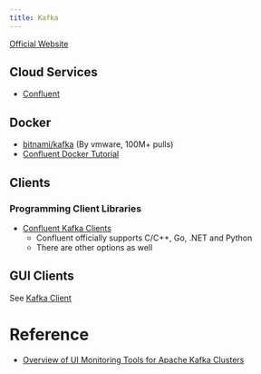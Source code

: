```yaml
---
title: Kafka
---
```


[Official Website](https://kafka.apache.org/)

## Cloud Services

- [Confluent](https://www.confluent.io/)

## Docker

- [bitnami/kafka](https://hub.docker.com/r/bitnami/kafka/) (By vmware, 100M+ pulls)
- [Confluent Docker Tutorial](https://docs.confluent.io/platform/current/quickstart/ce-docker-quickstart.html)

## Clients

### Programming Client Libraries

- [Confluent Kafka Clients](https://docs.confluent.io/platform/current/clients/index.html)
  - Confluent officially supports C/C++, Go, .NET and Python
  - There are other options as well

## GUI Clients

See [Kafka Client](./kafka-client.md)

# Reference

- [Overview of UI Monitoring Tools for Apache Kafka Clusters](https://towardsdatascience.com/overview-of-ui-monitoring-tools-for-apache-kafka-clusters-9ca516c165bd)
